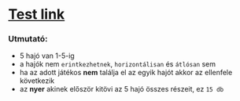 # [Test link](https://torpedo-mienk.netlify.app/)
### Utmutató:
  * 5 hajó van 1-5-ig
  * a hajók nem `erintkezhetnek`, `horizontálisan` és `átlósan` sem
  * ha az adott játékos **nem** találja el az egyik hajót akkor az ellenfele következik
  * az **nyer** akinek először kitövi az 5 hajó összes részeit, ez `15 db`

